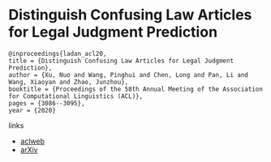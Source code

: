# Distinguish Confusing Law Articles for Legal Judgment Prediction

```
@inproceedings{ladan_acl20,
title = {Distinguish Confusing Law Articles for Legal Judgment Prediction},
author = {Xu, Nuo and Wang, Pinghui and Chen, Long and Pan, Li and Wang, Xiaoyan and Zhao, Junzhou},
booktitle = {Proceedings of the 58th Annual Meeting of the Association for Computational Linguistics (ACL)},
pages = {3086--3095},
year = {2020}
```

links
- [aclweb](https://www.aclweb.org/anthology/2020.acl-main.280/)
- [arXiv](https://arxiv.org/abs/2004.02557)
